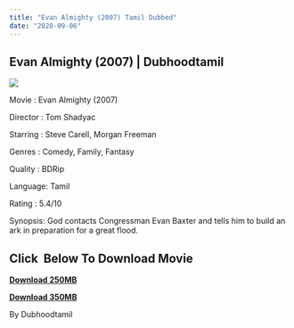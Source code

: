 ```yaml
---
title: "Evan Almighty (2007) Tamil Dubbed"
date: "2020-09-06"
---
```


## Evan Almighty (2007) | Dubhoodtamil

[![](https://1.bp.blogspot.com/-aadRAl_VvmU/X1SkkHOXu1I/AAAAAAAACUQ/QuXC5hV-CisvpXbD8RDP9aWr0ynm18asACNcBGAsYHQ/w350-h500/evan-almighty-5d3b5f12d045e.jpg)](https://1.bp.blogspot.com/-aadRAl_VvmU/X1SkkHOXu1I/AAAAAAAACUQ/QuXC5hV-CisvpXbD8RDP9aWr0ynm18asACNcBGAsYHQ/s1426/evan-almighty-5d3b5f12d045e.jpg)

Movie : Evan Almighty (2007) 

Director : Tom Shadyac

Starring : Steve Carell, Morgan Freeman 

Genres : Comedy, Family, Fantasy 

Quality : BDRip 

Language: Tamil 

Rating : 5.4/10

Synopsis: God contacts Congressman Evan Baxter and tells him to build an ark in preparation for a great flood.

## **Click  Below To Download Movie**

**[Download 250MB](https://oncehelp.com/evan-almytiy)**

**[Download 350MB](https://oncehelp.com/evan-almyti-2)**

By Dubhoodtamil
